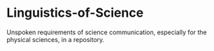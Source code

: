 # Linguistics-of-Science
Unspoken requirements of science communication, especially for the physical sciences, in a repository.
